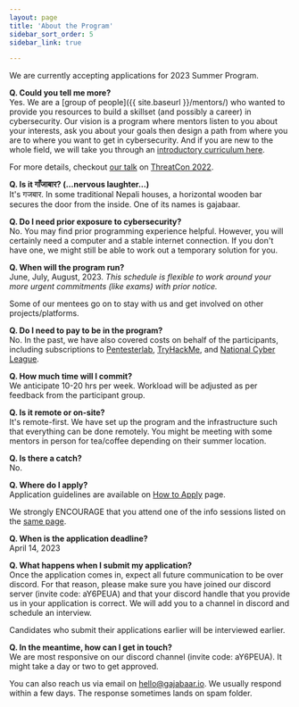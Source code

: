 ```yaml
---
layout: page
title: 'About the Program'
sidebar_sort_order: 5
sidebar_link: true

---
```


<p class="message">
We are currently accepting applications for 2023 Summer Program.
</p>

__Q. Could you tell me more?__   
Yes. We are a [group of people]({{ site.baseurl }}/mentors/) 
who wanted to provide you resources to build a skillset (and possibly a career) 
in cybersecurity. Our vision is a program where mentors listen to you about
your interests, ask you about your goals then design a path from where you 
are to where you want to get in cybersecurity. And if you are new to the whole
field, we will take you through an [introductory curriculum here]({{site.baseurl}}/outline).

For more details, checkout [our talk](https://www.youtube.com/watch?v=LF10yA3GPJ0)
on [ThreatCon 2022](https://2022.threatcon.io).

__Q. Is it गाँजाबार? (...nervous laughter...)__   
It's गजबार. In some traditional Nepali houses, 
a horizontal wooden bar secures the door from the inside. 
One of its names is gajabaar.

__Q. Do I need prior exposure to cybersecurity?__  
No. You may find prior programming experience helpful. 
However, you will certainly need a computer and a stable internet connection. 
If you don't have one, we might still be able to work out a temporary solution for you.

__Q. When will the program run?__   
June, July, August, 2023. 
*This schedule is flexible to work around your more urgent commitments (like exams) with prior notice.*

Some of our mentees go on to stay with us and get involved
on other projects/platforms.

__Q. Do I need to pay to be in the program?__   
No. In the past, we have also covered costs on behalf of the participants, 
including subscriptions to [Pentesterlab](https://pentesterlab.com),
[TryHackMe](https://tryhackme.com), and [National Cyber League](https://nationalcyberleague.org).

__Q. How much time will I commit?__   
We anticipate 10-20 hrs per week.
Workload will be adjusted as per feedback from the participant group.

__Q. Is it remote or on-site?__  
It's remote-first. We have set up the program and the infrastructure
such that everything can be done remotely. You might be meeting with 
some mentors in person for tea/coffee depending on their summer location.

__Q. Is there a catch?__   
No.

__Q. Where do I apply?__   
Application guidelines are available on [How to Apply]({{site.baseurl}}/apply) page.

We strongly ENCOURAGE that you attend one of the info sessions listed on the 
[same page]({{site.baseurl}}/apply).

__Q. When is the application deadline?__   
April 14, 2023

__Q. What happens when I submit my application?__   
Once the application comes in, expect all future communication 
to be over discord. For that reason, please make sure you have joined
our discord server (invite code: aY6PEUA) and that your discord handle
that you provide us in your application is correct. We will add you to
a channel in discord and schedule an interview.

Candidates who submit their applications earlier will be interviewed earlier.

__Q. In the meantime, how can I get in touch?__   
We are most responsive on our discord channel (invite code: aY6PEUA). 
It might take a day or two to get approved.

You can also reach us via email on 
[hello@gajabaar.io](mailto:hello@gajabaar.io). 
We usually respond within a few days. 
The response sometimes lands on spam folder.

